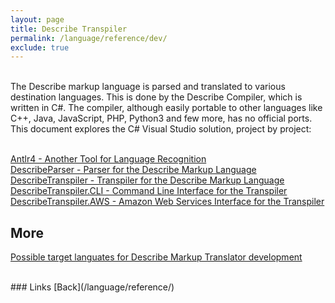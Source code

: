 ```yaml
---
layout: page
title: Describe Transpiler
permalink: /language/reference/dev/
exclude: true
---
```

<br>The Describe markup language is parsed and translated to various destination languages. This is done by the Describe Compiler, which is written in C#. The compiler, although easily portable to other languages like C++, Java, JavaScript, PHP, Python3 and few more, has no official ports. This document explores the C# Visual Studio solution, project by project:<br><br>

[Antlr4 - Another Tool for Language Recognition](/language/reference/dev/tanspiler/antlr/)<br>
[DescribeParser - Parser for the Describe Markup Language](/language/reference/dev/tanspiler/parser/)<br>
[DescribeTranspiler - Transpiler for the Describe Markup Language](/language/reference/dev/tanspiler/api/)<br>
[DescribeTranspiler.CLI - Command Line Interface for the Transpiler](/language/reference/dev/tanspiler/cli/)<br>
[DescribeTranspiler.AWS - Amazon Web Services Interface for the Transpiler](/language/reference/dev/tanspiler/aws/)<br>

## More

[Possible target languates for Describe Markup Translator development](/language/reference/dev/more/targets/)<br>

<br>
### Links
[Back](/language/reference/)